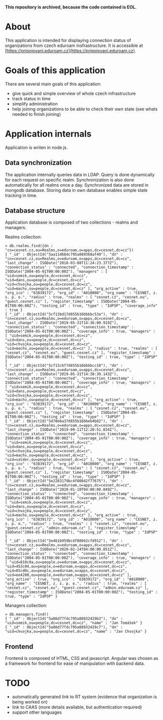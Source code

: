 **This repository is archived, because the code contained is EOL.**

# About
This application is intended for displaying connection status of organizations from czech eduroam insfrastructure. 
It is accessible at [https://pripojovani.eduroam.cz](https://pripojovani.eduroam.cz).

# Goals of this application
There are several main goals of this application:
- give quick and simple overview of whole czech infrastructure 
- track status in time
- simplify administration
- help joining organizations to be able to check their own state (see whats needed to finish joining)

# Application internals

Application is writen in node.js.

## Data synchronization

The application internally queries data in LDAP. Query is done dynamically for each request on specific realm. Synchronization is also done
automatically for all realms once a day. Synchronized data are stored in mongodb database.
Storing data in own database enables simple state tracking in time.

## Database structure

Application database is composed of two collections - realms and managers.

Realms collection:

```
> db.realms.find({dn : "cn=cesnet.cz,ou=Realms,o=eduroam,o=apps,dc=cesnet,dc=cz"})
{ "_id" : ObjectId("5aa11d68dc795a889368af49"), "dn" : "cn=cesnet.cz,ou=Realms,o=eduroam,o=apps,dc=cesnet,dc=cz", "last_change" : ISODate("2018-03-08T11:24:23.377Z"), "connection_status" : "connected", "connection_timestamp" : ISODate("2004-05-01T00:00:00Z"), "managers" : [ "uid=semik,ou=people,dc=cesnet,dc=cz", "uid=dans,ou=people,dc=cesnet,dc=cz", "uid=chvojka,ou=people,dc=cesnet,dc=cz", "uid=machv,ou=people,dc=cesnet,dc=cz" ], "org_active" : true, "org_ico" : "63839172", "org_id" : "A010000", "org_name" : "CESNET, z. s. p. o.", "radius" : true, "realms" : [ "cesnet.cz", "cesnet.eu", "guest.cesnet.cz" ], "register_timestamp" : ISODate("2004-05-01T00:00:00Z"), "testing_id" : true, "type" : "IdPSP", "coverage_info" : true }
{ "_id" : ObjectId("5cf13bd17d855b16bbbbc53a"), "dn" : "cn=cesnet.cz,ou=Realms,o=eduroam,o=apps,dc=cesnet,dc=cz", "last_change" : ISODate("2019-05-31T14:36:00.919Z"), "connection_status" : "connected", "connection_timestamp" : ISODate("2004-05-01T00:00:00Z"), "coverage_info" : true, "managers" : [ "uid=semik,ou=people,dc=cesnet,dc=cz", "uid=dans,ou=people,dc=cesnet,dc=cz", "uid=chvojka,ou=people,dc=cesnet,dc=cz", "uid=machv,ou=people,dc=cesnet,dc=cz" ], "radius" : true, "realms" : [ "cesnet.cz", "cesnet.eu", "guest.cesnet.cz" ], "register_timestamp" : ISODate("2004-05-01T00:00:00Z"), "testing_id" : true, "type" : "IdPSP" }
{ "_id" : ObjectId("5cf13c6f7d855b16bbbbcc10"), "dn" : "cn=cesnet.cz,ou=Realms,o=eduroam,o=apps,dc=cesnet,dc=cz", "last_change" : ISODate("2019-05-31T14:38:39.143Z"), "connection_status" : "connected", "connection_timestamp" : ISODate("2004-05-01T00:00:00Z"), "coverage_info" : true, "managers" : [ "uid=semik,ou=people,dc=cesnet,dc=cz", "uid=dans,ou=people,dc=cesnet,dc=cz", "uid=chvojka,ou=people,dc=cesnet,dc=cz", "uid=machv,ou=people,dc=cesnet,dc=cz" ], "org_active" : true, "org_ico" : "63839172", "org_id" : "A010000", "org_name" : "CESNET, z. s. p. o.", "radius" : true, "realms" : [ "cesnet.cz", "cesnet.eu", "guest.cesnet.cz" ], "register_timestamp" : ISODate("2004-05-01T00:00:00Z"), "testing_id" : true, "type" : "IdPSP" }
{ "_id" : ObjectId("5d78e6a37d855b16bbeb4b82"), "dn" : "cn=cesnet.cz,ou=Realms,o=eduroam,o=apps,dc=cesnet,dc=cz", "last_change" : ISODate("2019-09-11T12:20:51.834Z"), "connection_status" : "connected", "connection_timestamp" : ISODate("2004-05-01T00:00:00Z"), "coverage_info" : true, "managers" : [ "uid=semik,ou=people,dc=cesnet,dc=cz", "uid=dans,ou=people,dc=cesnet,dc=cz", "uid=chvojka,ou=people,dc=cesnet,dc=cz", "uid=machv,ou=people,dc=cesnet,dc=cz", "uid=valder,ou=people,dc=cesnet,dc=cz" ], "org_active" : true, "org_ico" : "63839172", "org_id" : "A010000", "org_name" : "CESNET, z. s. p. o.", "radius" : true, "realms" : [ "cesnet.cz", "cesnet.eu", "guest.cesnet.cz" ], "register_timestamp" : ISODate("2004-05-01T00:00:00Z"), "testing_id" : true, "type" : "IdPSP" }
{ "_id" : ObjectId("5e2283179bc4f80042f77675"), "dn" : "cn=cesnet.cz,ou=Realms,o=eduroam,o=apps,dc=cesnet,dc=cz", "last_change" : ISODate("2020-01-18T04:00:00.049Z"), "connection_status" : "connected", "connection_timestamp" : ISODate("2004-05-01T00:00:00Z"), "coverage_info" : true, "managers" : [ "uid=semik,ou=people,dc=cesnet,dc=cz", "uid=dans,ou=people,dc=cesnet,dc=cz", "uid=chvojka,ou=people,dc=cesnet,dc=cz", "uid=machv,ou=people,dc=cesnet,dc=cz" ], "org_active" : true, "org_ico" : "63839172", "org_id" : "A010000", "org_name" : "CESNET, z. s. p. o.", "radius" : true, "realms" : [ "cesnet.cz", "cesnet.eu", "guest.cesnet.cz", "admin.eduroam.cz" ], "register_timestamp" : ISODate("2004-05-01T00:00:00Z"), "testing_id" : true, "type" : "IdPSP" }
{ "_id" : ObjectId("5e461b959bc4f80042cfd912"), "dn" : "cn=cesnet.cz,ou=Realms,o=eduroam,o=apps,dc=cesnet,dc=cz", "last_change" : ISODate("2020-02-14T04:00:00.051Z"), "connection_status" : "connected", "connection_timestamp" : ISODate("2004-05-01T00:00:00Z"), "coverage_info" : true, "managers" : [ "uid=818c0a,ou=people,o=eduroam,o=apps,dc=cesnet,dc=cz", "uid=453c04,ou=people,o=eduroam,o=apps,dc=cesnet,dc=cz", "uid=85cd0c,ou=people,o=eduroam,o=apps,dc=cesnet,dc=cz", "uid=ee4208,ou=people,o=eduroam,o=apps,dc=cesnet,dc=cz" ], "org_active" : true, "org_ico" : "63839172", "org_id" : "A010000", "org_name" : "CESNET, z. s. p. o.", "radius" : true, "realms" : [ "cesnet.cz", "cesnet.eu", "guest.cesnet.cz", "admin.eduroam.cz" ], "register_timestamp" : ISODate("2004-05-01T00:00:00Z"), "testing_id" : true, "type" : "IdPSP" }
```

Managers collection:

```
> db.managers.find()
{ "_id" : ObjectId("5a86d77fdc795a88932429b3"), "dn" : "uid=semik,ou=people,dc=cesnet,dc=cz", "name" : "Jan Tomášek" }
{ "_id" : ObjectId("5a86d77fdc795a88932429c7"), "dn" : "uid=chvojka,ou=people,dc=cesnet,dc=cz", "name" : "Jan Chvojka" }
```


## Frontend

Frontend is composed of HTML, CSS and javascript. Angular was chosen as a framework for frontend for ease of manipulation with backend data.


# TODO
- automatically generated link to RT system (evidence that organization is being worked on) 
- link to CAAS (more details available, but authentication required) 
- support other languages
